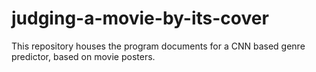 # judging-a-movie-by-its-cover
This repository houses the program documents for a CNN based genre predictor, based on movie posters.
